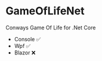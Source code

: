 # GameOfLifeNet
Conways Game Of Life for .Net Core
- Console :white_check_mark:
- Wpf :white_check_mark:
- Blazor :x:
